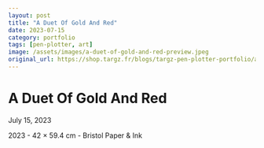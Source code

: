 ```yaml
---
layout: post
title: "A Duet Of Gold And Red"
date: 2023-07-15
category: portfolio
tags: [pen-plotter, art]
image: /assets/images/a-duet-of-gold-and-red-preview.jpeg
original_url: https://shop.targz.fr/blogs/targz-pen-plotter-portfolio/a-duet-of-gold-and-red
---
```



# A Duet Of Gold And Red
July 15, 2023

2023 - 42 × 59.4 cm - Bristol Paper & Ink
